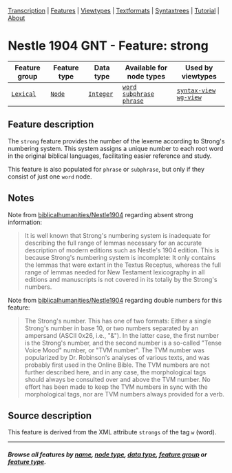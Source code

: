 <a name="start"></a>
<div class="hidden-content">
<a href="../transcription.md">Transcription</a> | <a href="README.md#start">Features</a> | <a href="../viewtypes.md#start">Viewtypes</a> | <a href="../textformats.md#start">Textformats</a> |  <a href="../syntaxtrees.md#start">Syntaxtrees</a> | <a href="../../tutorial/README.md#start">Tutorial</a>  | <a href="../about.md#start">About</a>
</div>

# Nestle 1904 GNT - Feature: strong

Feature group | Feature type | Data type | Available for node types | Used by viewtypes
---  | --- | --- | --- | ---
[`Lexical`](featuresbygroup.md#lexical-features) | [`Node`](featuresbyfeaturetype.md#node-features) | [`Integer`](featuresbydatatype.md#integer-datatype) |  [`word`](featuresbynodetype.md#word-nodes) [`subphrase`](featuresbynodetype.md#subphrase-nodes) [`phrase`](featuresbynodetype.md#phrase-nodes) | [`syntax-view`](../syntax-view.md#start) [`wg-view`](../wg-view.md#start)

## Feature description

The `strong` feature provides the number of the lexeme according to Strong's numbering system. This system assigns a unique number to each root word in the original biblical languages, facilitating easier reference and study.

This feature is also populated for `phrase` or `subphrase`, but only if they consist of just one `word` node.

## Notes

Note from [biblicalhumanities/Nestle1904](https://github.com/biblicalhumanities/Nestle1904/tree/master/morph) regarding absent strong information:
> It is well known that Strong's numbering system is inadequate for describing the full range of lemmas necessary for an accurate description of modern editions such as Nestle's 1904 edition. This is because Strong's numbering system is incomplete: It only contains the lemmas that were extant in the Textus Receptus, whereas the full range of lemmas needed for New Testament lexicography in all editions and manuscripts is not covered in its totaliy by the Strong's numbers.

Note from [biblicalhumanities/Nestle1904](https://github.com/biblicalhumanities/Nestle1904/tree/master/morph) regarding double numbers for this feature:
> The Strong's number. This has one of two formats: Either a single Strong's number in base 10, or two numbers separated by an ampersand (ASCII 0x26, i.e., "&"). In the latter case, the first number is the Strong's number, and the second number is a so-called "Tense Voice Mood" number, or "TVM number". The TVM number was popularized by Dr. Robinson's analyses of various texts, and was probably first used in the Online Bible. The TVM numbers are not further described here, and in any case, the morphological tags should always be consulted over and above the TVM number. No effort has been made to keep the TVM numbers in sync with the morphological tags, nor are TVM numbers always provided for a verb.

## Source description

This feature is derived from the XML attribute `strongs` of the tag `w` (word).

---
#### *Browse all features by [name](featuresbyname.md#start), [node type](featuresbynodetype.md#start), [data type](featuresbydatatype.md#start), [feature group](featuresbygroup.md#start) or [feature type](featuresbyfeaturetype.md#start).*
